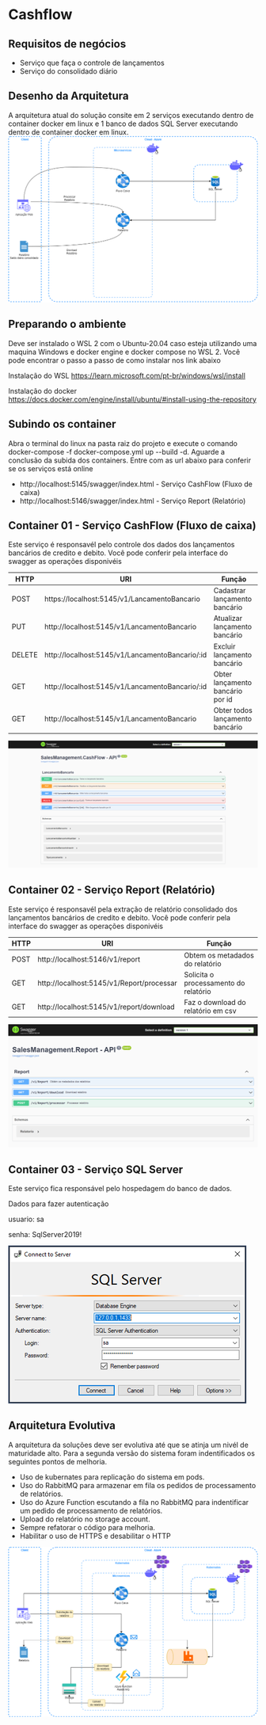 # Cashflow
## Requisitos de negócios

- Serviço que faça o controle de lançamentos
- Serviço do consolidado diário


## Desenho da Arquitetura
A arquitetura atual do solução consite em 2 serviços executando dentro de container docker em linux e 1 banco de dados SQL Server executando dentro de container docker em linux.
![Arquitetura Versão 1](/arch/arquitetura-v1.png)

## Preparando o ambiente
Deve ser instalado o WSL 2 com o Ubuntu-20.04 caso esteja utilizando uma maquina Windows e docker engine e docker compose no WSL 2. Você pode encontrar o passo a passo de como instalar nos link abaixo

Instalação do WSL
https://learn.microsoft.com/pt-br/windows/wsl/install

Instalação do docker
https://docs.docker.com/engine/install/ubuntu/#install-using-the-repository

## Subindo os container
Abra o terminal do linux na pasta raiz do projeto e execute o comando docker-compose -f docker-compose.yml up --build -d. Aguarde a conclusão da subida dos containers. Entre com as url abaixo para conferir se os serviços está online

 - http://localhost:5145/swagger/index.html - Serviço CashFlow (Fluxo de caixa)
 - http://localhost:5146/swagger/index.html - Serviço Report (Relatório)

## Container 01 - Serviço CashFlow (Fluxo de caixa)
Este serviço é responsavél pelo controle dos dados dos lançamentos bancários de credito e debito. Você pode conferir pela interface do swagger as operações disponivéis

| HTTP| URI | Função |
|--|--|--|
|POST| https://localhost:5145/v1/LancamentoBancario | Cadastrar lançamento bancário |
| PUT | http://localhost:5145/v1/LancamentoBancario | Atualizar  lançamento bancário |
| DELETE | http://localhost:5145/v1/LancamentoBancario/:id | Excluir  lançamento bancário |
| GET | http://localhost:5145/v1/LancamentoBancario/:id | Obter  lançamento bancário por id |
| GET | http://localhost:5145/v1/LancamentoBancario | Obter todos  lançamento bancário |

![Interfaçe swagger](/arch/swagger-cashflow-api.png)

## Container 02 - Serviço Report (Relatório)
Este serviço é responsavél pela extração de relatório consolidado dos lançamentos bancários de credito e debito. Você pode conferir pela interface do swagger as operações disponivéis

| HTTP| URI | Função |
|--|--|--|
| POST| http://localhost:5146/v1/report | Obtem os metadados do relatório |
| GET | http://localhost:5145/v1/Report/processar | Solicita o processamento do relatório |
| GET | http://localhost:5145/v1/report/download | Faz o download do relatório em csv |

![Interfaçe swagger](/arch/swagger-report-api.png)

## Container 03 - Serviço SQL Server
Este serviço fica responsável pelo hospedagem do banco de dados. 

Dados para fazer autenticação

usuario: sa

senha: SqlServer2019!

![Interfaçe SQL Server](/arch/autenticacao-sqlserver.png)


## Arquitetura Evolutiva
A arquitetura da soluções deve ser evolutiva até que se atinja um nivél de maturidade alto. Para a segunda versão do sistema foram indentificados os seguintes pontos de melhoria.

- Uso de kubernates para replicação do sistema em pods.
- Uso do RabbitMQ para armazenar em fila os pedidos de processamento de relatórios.
- Uso do Azure Function escutando a fila no RabbitMQ para indentificar um pedido de processamento de relatórios.
- Upload do relatório no storage account.
- Sempre refatorar o código para melhoria.
- Habilitar o uso de HTTPS e desabilitar o HTTP

![Arquitetura Versão 2](/arch/arquitetura-v2.png)
